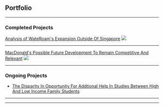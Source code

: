 ## Portfolio

---

### Completed Projects 

[Analysis of WateRoam's Expansion Outside Of Singapore](/sample_page)
<img src="images/dummy_thumbnail.jpg?raw=true"/>

---
[MacDonald's Possible Future Development To Remain Competitive And Relevant](/pdf/ES2002.pdf)
<img src="images/dummy_thumbnail.jpg?raw=true"/>


---

### Ongoing Projects

- [The Disparity In Opportunity For Addtional Help In Studies Between High And Low Income Family Students](http://example.com/)


---




---
<!-- Remove above link if you don't want to attibute -->
